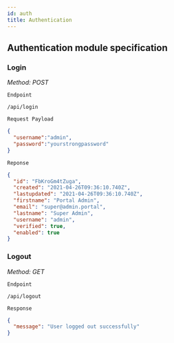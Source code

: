 ```yaml
---
id: auth
title: Authentication
---
```


## Authentication module specification

### Login

_Method: POST_

`Endpoint`

```JS
/api/login
```

`Request Payload`

```JSON
{
  "username":"admin",
  "password":"yourstrongpassword"
}
```

`Reponse`

```JSON
{
  "id": "FbKroGm4tZuga",
  "created": "2021-04-26T09:36:10.740Z",
  "lastupdated": "2021-04-26T09:36:10.740Z",
  "firstname": "Portal Admin",
  "email": "super@admin.portal",
  "lastname": "Super Admin",
  "username": "admin",
  "verified": true,
  "enabled": true
}
```

### Logout

_Method: GET_

`Endpoint`

```JS
/api/logout
```

`Response`

```JSON
{
  "message": "User logged out successfully"
}
```
